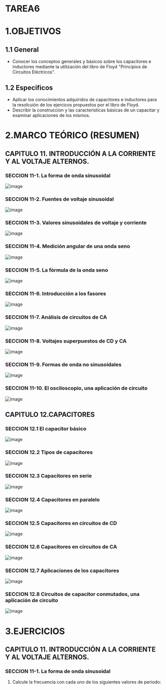 # TAREA6

# 1.OBJETIVOS

## 1.1 General

* Conocer los conceptos generales y básicos sobre los capacitores e inductores mediante la utilización del libro de Floyd "Principios de Circuitos Eléctricos".

## 1.2 Especificos

* Aplicar los conocimientos adquiridos de capacitores e inductores para la resolcuión de los ejercicos propuestos por el libro de Floyd.
* Describir la construccion y las caracteristicas básicas de un capacitar y examinar aplicaciones de los mismos.

# 2.MARCO TEÓRICO (RESUMEN)

## CAPITULO 11. INTRODUCCIÓN A LA CORRIENTE Y AL VOLTAJE ALTERNOS.

### SECCION 11-1. La forma de onda sinusoidal

![image](https://user-images.githubusercontent.com/116813369/211174210-de884fe7-0e94-4361-a0d9-2f6b6d306e31.png)

### SECCION 11-2. Fuentes de voltaje sinusoidal

![image](https://user-images.githubusercontent.com/116813369/211174223-f0a2317d-3c53-4b59-a8d7-6a3e3f9ccf4b.png)

### SECCION 11-3. Valores sinusoidales de voltaje y corriente

![image](https://user-images.githubusercontent.com/116813369/211174246-5b5fc961-bd06-4a81-8cd6-cb766fd40d99.png)

### SECCION 11-4. Medición angular de una onda seno

![image](https://user-images.githubusercontent.com/116813369/211174254-d2bc288a-f7ee-4207-9e12-f87901073145.png)

### SECCION 11-5. La fórmula de la onda seno

![image](https://user-images.githubusercontent.com/116813369/211174269-97f70fd6-d095-4538-b54d-e5c05364bbac.png)

### SECCION 11-6. Introducción a los fasores

![image](https://user-images.githubusercontent.com/116813369/211174276-085a19eb-7723-4512-ae3b-1b6330048fb0.png)

### SECCION 11-7. Análisis de circuitos de CA

![image](https://user-images.githubusercontent.com/116813369/211174297-547b3ee5-2c4e-4c69-b835-37a24a343ba7.png)

### SECCION 11-8. Voltajes superpuestos de CD y CA

![image](https://user-images.githubusercontent.com/116813369/211174405-a587af6e-65e2-46ee-a6d7-6300304e745d.png)

### SECCION 11-9. Formas de onda no sinusoidales

![image](https://user-images.githubusercontent.com/116813369/211174535-87d2e4b7-39ee-49d1-a6a4-79d58c98654e.png)

### SECCION 11-10. El osciloscopio, una aplicación de circuito

![image](https://user-images.githubusercontent.com/116813369/211174547-a1214cc8-5d46-43ad-a183-3b8d320a0467.png)

## CAPITULO 12.CAPACITORES

### SECCION 12.1 El capacitor básico

![image](https://user-images.githubusercontent.com/116813369/211174585-af7bf40a-e866-4dd6-bff6-e4a343071237.png)

### SECCION 12.2 Tipos de capacitores

![image](https://user-images.githubusercontent.com/116813369/211174593-5d9eeca1-198f-46d9-9b53-1d5ef8e9c853.png)

### SECCION 12.3 Capacitores en serie

![image](https://user-images.githubusercontent.com/116813369/211174600-5af62819-0448-404e-b295-5e5573c10bc6.png)

### SECCION 12.4 Capacitores en paralelo

![image](https://user-images.githubusercontent.com/116813369/211174610-a31f2c76-d634-4685-b6c1-332c91ac267f.png)

### SECCION 12.5 Capacitores en circuitos de CD

![image](https://user-images.githubusercontent.com/116813369/211174622-735e164a-d4c9-4d73-b02b-7108e15a2246.png)

### SECCION 12.6 Capacitores en circuitos de CA

![image](https://user-images.githubusercontent.com/116813369/211174624-9cf9662a-4865-47fa-a611-96d274b3e7e2.png)

### SECCION 12.7 Aplicaciones de los capacitores

![image](https://user-images.githubusercontent.com/116813369/211174638-b7773b48-13ee-47a8-8ecb-40201f1336ca.png)

### SECCION 12.8 Circuitos de capacitor conmutados, una aplicación de circuito

![image](https://user-images.githubusercontent.com/116813369/211174647-a428390f-acb3-4159-ae24-d4e25c2a0820.png)

# 3.EJERCICIOS

## CAPITULO 11. INTRODUCCIÓN A LA CORRIENTE Y AL VOLTAJE ALTERNOS.

### SECCION 11-1. La forma de onda sinusoidal

1. Calcule la frecuencia con cada uno de los siguientes valores de periodo:

